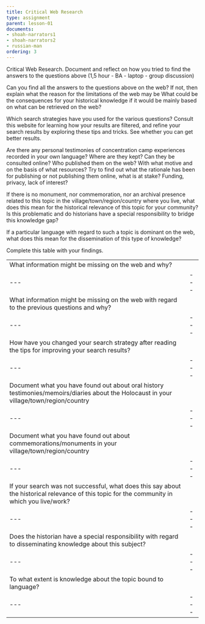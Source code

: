 ```yaml
---
title: Critical Web Research
type: assignment
parent: lesson-01
documents:
- shoah-narrators1
- shoah-narrators2
- russian-man
ordering: 3
---
```


Critical Web Research. Document and reflect on how you tried to find the answers to the questions above (1,5 hour - BA - laptop - group discussion)  

<!-- more -->

Can you find all the answers to the questions above on the web? If not, then explain what the reason for the limitations of the web may be
What could be the consequences for your historical knowledge if it would be mainly based on what can be retrieved on the web?

Which search strategies have you used for the various questions? Consult this website for learning how your results are filtered, and refine your search results by exploring these tips and tricks. See whether you can get better results. 

Are there any personal testimonies of concentration camp experiences recorded in your own language? 
Where are they kept? 
Can they be consulted online? 
Who published them on the web? 
With what motive and on the basis of what resources? 
Try to find out what the rationale has been for publishing or not publishing them online, what is at stake? Funding, privacy, lack of interest?

If there is no monument, nor commemoration, nor an archival presence related to this topic in the village/town/region/country where you live, what does this mean for the   historical relevance of this topic for your community? 
Is this problematic and do historians have a special responsibility to bridge this knowledge gap? 

If a particular language with regard to such a topic is dominant on the web, what does this mean for the dissemination of this type of knowledge?


Complete this table with your findings. 

| | |
|---|---|
| What information might be missing on the web and why? | |
|---|---|
| What information might be missing on the web with regard to the previous questions and why? ||
|---|---|
| How have you changed your search strategy after reading the tips for improving your search results? ||
|---|---|
| Document what you have found out about oral history testimonies/memoirs/diaries  about the Holocaust in your village/town/region/country ||
|---|---|
| Document what you have found out about commemorations/monuments in your village/town/region/country ||
|---|---|
| If your search was not successful, what does this say about the historical relevance of this topic for the community in which you live/work? ||
|---|---|
| Does the historian have a special responsibility with regard to disseminating knowledge about this subject? ||
|---|---|
| To what extent is knowledge about the topic bound to language? ||
|---|---|









